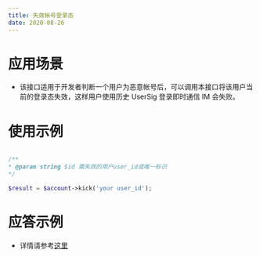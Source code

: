 ```yaml
---
title: 失效帐号登录态
date: 2020-08-26
---
```


# 应用场景

- 该接口适用于开发者判断一个用户为恶意帐号后，可以调用本接口将该用户当前的登录态失效，这样用户使用历史 UserSig 登录即时通信 IM 会失败。

# 使用示例

```php

/**
* @param string $id 需失效的用户user_id或唯一标识
*/

$result = $account->kick('your user_id');

```

# 应答示例

- 详情请参考[这里](https://cloud.tencent.com/document/product/269/3853)